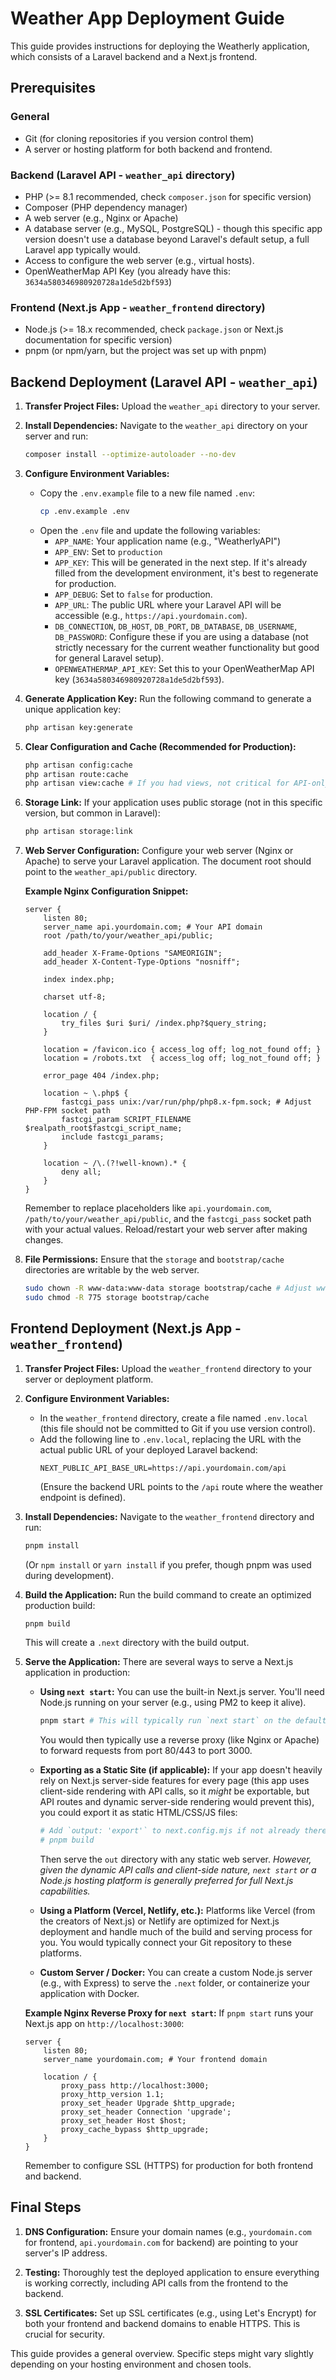 # Weather App Deployment Guide

This guide provides instructions for deploying the Weatherly application, which consists of a Laravel backend and a Next.js frontend.

## Prerequisites

### General
- Git (for cloning repositories if you version control them)
- A server or hosting platform for both backend and frontend.

### Backend (Laravel API - `weather_api` directory)
- PHP (>= 8.1 recommended, check `composer.json` for specific version)
- Composer (PHP dependency manager)
- A web server (e.g., Nginx or Apache)
- A database server (e.g., MySQL, PostgreSQL) - though this specific app version doesn't use a database beyond Laravel's default setup, a full Laravel app typically would.
- Access to configure the web server (e.g., virtual hosts).
- OpenWeatherMap API Key (you already have this: `3634a580346980920728a1de5d2bf593`)

### Frontend (Next.js App - `weather_frontend` directory)
- Node.js (>= 18.x recommended, check `package.json` or Next.js documentation for specific version)
- pnpm (or npm/yarn, but the project was set up with pnpm)

## Backend Deployment (Laravel API - `weather_api`)

1.  **Transfer Project Files:**
    Upload the `weather_api` directory to your server.

2.  **Install Dependencies:**
    Navigate to the `weather_api` directory on your server and run:
    ```bash
    composer install --optimize-autoloader --no-dev
    ```

3.  **Configure Environment Variables:**
    -   Copy the `.env.example` file to a new file named `.env`:
        ```bash
        cp .env.example .env
        ```
    -   Open the `.env` file and update the following variables:
        -   `APP_NAME`: Your application name (e.g., "WeatherlyAPI")
        -   `APP_ENV`: Set to `production`
        -   `APP_KEY`: This will be generated in the next step. If it's already filled from the development environment, it's best to regenerate for production.
        -   `APP_DEBUG`: Set to `false` for production.
        -   `APP_URL`: The public URL where your Laravel API will be accessible (e.g., `https://api.yourdomain.com`).
        -   `DB_CONNECTION`, `DB_HOST`, `DB_PORT`, `DB_DATABASE`, `DB_USERNAME`, `DB_PASSWORD`: Configure these if you are using a database (not strictly necessary for the current weather functionality but good for general Laravel setup).
        -   `OPENWEATHERMAP_API_KEY`: Set this to your OpenWeatherMap API key (`3634a580346980920728a1de5d2bf593`).

4.  **Generate Application Key:**
    Run the following command to generate a unique application key:
    ```bash
    php artisan key:generate
    ```

5.  **Clear Configuration and Cache (Recommended for Production):**
    ```bash
    php artisan config:cache
    php artisan route:cache
    php artisan view:cache # If you had views, not critical for API-only
    ```

6.  **Storage Link:**
    If your application uses public storage (not in this specific version, but common in Laravel):
    ```bash
    php artisan storage:link
    ```

7.  **Web Server Configuration:**
    Configure your web server (Nginx or Apache) to serve your Laravel application. The document root should point to the `weather_api/public` directory.

    **Example Nginx Configuration Snippet:**
    ```nginx
    server {
        listen 80;
        server_name api.yourdomain.com; # Your API domain
        root /path/to/your/weather_api/public;

        add_header X-Frame-Options "SAMEORIGIN";
        add_header X-Content-Type-Options "nosniff";

        index index.php;

        charset utf-8;

        location / {
            try_files $uri $uri/ /index.php?$query_string;
        }

        location = /favicon.ico { access_log off; log_not_found off; }
        location = /robots.txt  { access_log off; log_not_found off; }

        error_page 404 /index.php;

        location ~ \.php$ {
            fastcgi_pass unix:/var/run/php/php8.x-fpm.sock; # Adjust PHP-FPM socket path
            fastcgi_param SCRIPT_FILENAME $realpath_root$fastcgi_script_name;
            include fastcgi_params;
        }

        location ~ /\.(?!well-known).* {
            deny all;
        }
    }
    ```
    Remember to replace placeholders like `api.yourdomain.com`, `/path/to/your/weather_api/public`, and the `fastcgi_pass` socket path with your actual values. Reload/restart your web server after making changes.

8.  **File Permissions:**
    Ensure that the `storage` and `bootstrap/cache` directories are writable by the web server.
    ```bash
    sudo chown -R www-data:www-data storage bootstrap/cache # Adjust www-data if your server uses a different user
    sudo chmod -R 775 storage bootstrap/cache
    ```

## Frontend Deployment (Next.js App - `weather_frontend`)

1.  **Transfer Project Files:**
    Upload the `weather_frontend` directory to your server or deployment platform.

2.  **Configure Environment Variables:**
    -   In the `weather_frontend` directory, create a file named `.env.local` (this file should not be committed to Git if you use version control).
    -   Add the following line to `.env.local`, replacing the URL with the actual public URL of your deployed Laravel backend:
        ```
        NEXT_PUBLIC_API_BASE_URL=https://api.yourdomain.com/api
        ```
        (Ensure the backend URL points to the `/api` route where the weather endpoint is defined).

3.  **Install Dependencies:**
    Navigate to the `weather_frontend` directory and run:
    ```bash
    pnpm install
    ```
    (Or `npm install` or `yarn install` if you prefer, though pnpm was used during development).

4.  **Build the Application:**
    Run the build command to create an optimized production build:
    ```bash
    pnpm build
    ```
    This will create a `.next` directory with the build output.

5.  **Serve the Application:**
    There are several ways to serve a Next.js application in production:

    *   **Using `next start`:**
        You can use the built-in Next.js server. You'll need Node.js running on your server (e.g., using PM2 to keep it alive).
        ```bash
        pnpm start # This will typically run `next start` on the default port 3000
        ```
        You would then typically use a reverse proxy (like Nginx or Apache) to forward requests from port 80/443 to port 3000.

    *   **Exporting as a Static Site (if applicable):**
        If your app doesn't heavily rely on Next.js server-side features for every page (this app uses client-side rendering with API calls, so it *might* be exportable, but API routes and dynamic server-side rendering would prevent this), you could export it as static HTML/CSS/JS files:
        ```bash
        # Add `output: 'export'` to next.config.mjs if not already there
        # pnpm build 
        ```
        Then serve the `out` directory with any static web server. *However, given the dynamic API calls and client-side nature, `next start` or a Node.js hosting platform is generally preferred for full Next.js capabilities.*

    *   **Using a Platform (Vercel, Netlify, etc.):**
        Platforms like Vercel (from the creators of Next.js) or Netlify are optimized for Next.js deployment and handle much of the build and serving process for you. You would typically connect your Git repository to these platforms.

    *   **Custom Server / Docker:**
        You can create a custom Node.js server (e.g., with Express) to serve the `.next` folder, or containerize your application with Docker.

    **Example Nginx Reverse Proxy for `next start`:**
    If `pnpm start` runs your Next.js app on `http://localhost:3000`:
    ```nginx
    server {
        listen 80;
        server_name yourdomain.com; # Your frontend domain

        location / {
            proxy_pass http://localhost:3000;
            proxy_http_version 1.1;
            proxy_set_header Upgrade $http_upgrade;
            proxy_set_header Connection 'upgrade';
            proxy_set_header Host $host;
            proxy_cache_bypass $http_upgrade;
        }
    }
    ```
    Remember to configure SSL (HTTPS) for production for both frontend and backend.

## Final Steps

1.  **DNS Configuration:**
    Ensure your domain names (e.g., `yourdomain.com` for frontend, `api.yourdomain.com` for backend) are pointing to your server's IP address.

2.  **Testing:**
    Thoroughly test the deployed application to ensure everything is working correctly, including API calls from the frontend to the backend.

3.  **SSL Certificates:**
    Set up SSL certificates (e.g., using Let's Encrypt) for both your frontend and backend domains to enable HTTPS. This is crucial for security.

This guide provides a general overview. Specific steps might vary slightly depending on your hosting environment and chosen tools.


